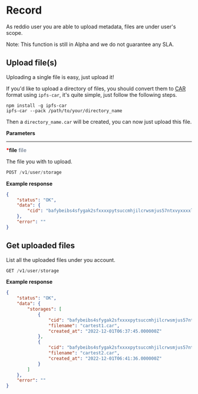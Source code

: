 # Record

As reddio user you are able to upload metadata, files are under user's scope.

Note: This function is still in Alpha and we do not guarantee any SLA.

## Upload file(s)

Uploading a single file is easy, just upload it!

If you'd like to upload a directory of files, you should convert them to [CAR](https://ipld.io/specs/transport/car/) format using `ipfs-car`, it's quite simple, just follow the following steps.

```
npm install -g ipfs-car
ipfs-car --pack /path/to/your/directory_name
```

Then a `directory_name.car` will be created, you can now just upload this file.

**Parameters**

---
<strong style='color:red'>*</strong>**file** <strong style='color:#8792a2'>file</strong>

The file you with to upload.

```jsx
POST /v1/user/storage
```

**Example response**
```json
{
    "status": "OK",
    "data": {
        "cid": "bafybeibs4sfygak2sfxxxxpytsuccmhjilcrwsmjus57ntxvyxxxxlpddq"
    },
    "error": ""
}
```

## Get uploaded files

List all the uploaded files under you account.

```jsx
GET /v1/user/storage
```

**Example response**
```json
{
    "status": "OK",
    "data": {
        "storages": [
            {
                "cid": "bafybeibs4sfygak2sfxxxxpytsuccmhjilcrwsmjus57ntxvyxxxxlpddq",
                "filename": "cartest1.car",
                "created_at": "2022-12-01T06:37:45.000000Z"
            },
            {
                "cid": "bafybeibs4sfygak2sfxxxxpytsuccmhjilcrwsmjus57ntxvyxxxxlxxxx",
                "filename": "cartest2.car",
                "created_at": "2022-12-01T06:41:36.000000Z"
            }
        ]
    },
    "error": ""
}
```
